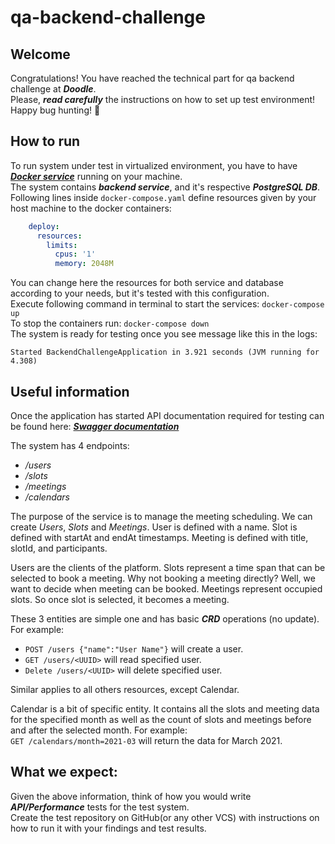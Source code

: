 # qa-backend-challenge

## Welcome
Congratulations! You have reached the technical part for qa backend challenge at ***Doodle***.</br>
Please, ***read carefully*** the instructions on how to set up test environment! Happy bug hunting! 🐞

## How to run
To run system under test in virtualized environment, you have to have ***[Docker service](https://www.docker.com/products/docker-desktop/)*** running on your machine.</br>
The system contains ***backend service***, and it's respective ***PostgreSQL DB***.</br>
Following lines inside `docker-compose.yaml` define resources given by your host machine to the docker containers:
```yaml
    deploy:
      resources:
        limits:
          cpus: '1'
          memory: 2048M
```
You can change here the resources for both service and database according to your needs, but it's tested with this configuration.
</br>
Execute following command in terminal to start the services:
`
docker-compose up
`
</br>
To stop the containers run:
`
docker-compose down
`
</br>
The system is ready for testing once you see message like this in the logs:
```shell
Started BackendChallengeApplication in 3.921 seconds (JVM running for 4.308)
```

## Useful information
Once the application has started API documentation required for testing can be found here: ***[Swagger documentation](http://localhost:8080/swagger-ui.html)***

The system has 4 endpoints:
- */users*
- */slots*
- */meetings*
- */calendars*

The purpose of the service is to manage the meeting scheduling. We can create *Users*, *Slots* and *Meetings*. User is defined
with a name. Slot is defined with startAt and endAt timestamps. Meeting is defined with title, slotId, and participants.

Users are the clients of the platform. Slots represent a time span that can be selected to book a meeting. Why not
booking a meeting directly? Well, we want to decide when meeting can be booked. Meetings represent occupied slots. So
once slot is selected, it becomes a meeting.

These 3 entities are simple one and has basic ***CRD*** operations (no update). For example:
- `POST /users {"name":"User Name"}` will create a user.
- `GET /users/<UUID>` will read specified user.
- `Delete /users/<UUID>` will delete specified user.

Similar applies to all others resources, except Calendar.

Calendar is a bit of specific entity. It contains all the slots and meeting data for the specified month as well as the
count of slots and meetings before and after the selected month. For example:</br>
`GET /calendars/month=2021-03` will return the data for March 2021.

## What we expect:
Given the above information, think of how you would write ***API/Performance*** tests for the test system.</br>
Create the test repository on GitHub(or any other VCS) with instructions on how to run it with your findings and test results.